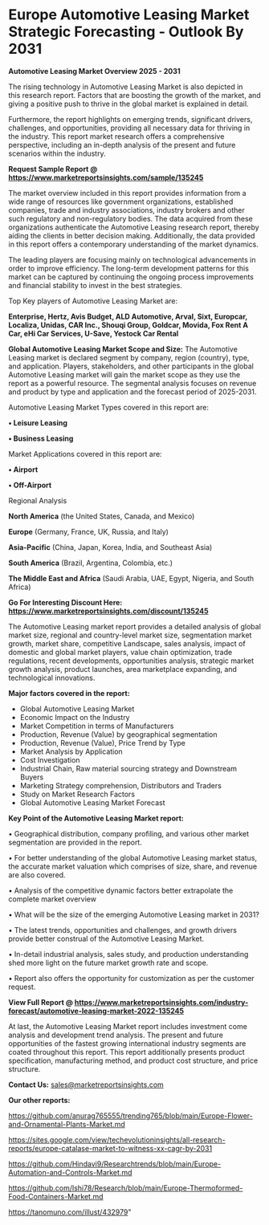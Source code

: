  # Europe Automotive Leasing Market Strategic Forecasting - Outlook By 2031

<Strong> Automotive Leasing Market Overview 2025 - 2031</strong>

The rising technology in Automotive Leasing Market is also depicted in this research report. Factors that are boosting the growth of the market, and giving a positive push to thrive in the global market is explained in detail.

Furthermore, the report highlights on emerging trends, significant drivers, challenges, and opportunities, providing all necessary data for thriving in the industry. This report market research offers a comprehensive perspective, including an in-depth analysis of the present and future scenarios within the industry.

<strong>Request Sample Report @ <a href=https://www.marketreportsinsights.com/sample/135245>https://www.marketreportsinsights.com/sample/135245</a></strong>

The market overview included in this report provides information from a wide range of resources like government organizations, established companies, trade and industry associations, industry brokers and other such regulatory and non-regulatory bodies. The data acquired from these organizations authenticate the Automotive Leasing research report, thereby aiding the clients in better decision making. Additionally, the data provided in this report offers a contemporary understanding of the market dynamics.

The leading players are focusing mainly on technological advancements in order to improve efficiency. The long-term development patterns for this market can be captured by continuing the ongoing process improvements and financial stability to invest in the best strategies.

Top Key players of Automotive Leasing Market are:

<strong>Enterprise, Hertz, Avis Budget, ALD Automotive, Arval, Sixt, Europcar, Localiza, Unidas, CAR Inc., Shouqi Group, Goldcar, Movida, Fox Rent A Car, eHi Car Services, U-Save, Yestock Car Rental</strong>

<strong><b>Global Automotive Leasing Market Scope and Size:</b></strong>
The Automotive Leasing market is declared segment by company, region (country), type, and application. Players, stakeholders, and other participants in the global Automotive Leasing market will gain the market scope as they use the report as a powerful resource. The segmental analysis focuses on revenue and product by type and application and the forecast period of 2025-2031.

Automotive Leasing Market Types covered in this report are:

<strong>• Leisure Leasing

• Business Leasing</strong>

Market Applications covered in this report are:

<strong>• Airport

• Off-Airport</strong> 

Regional Analysis

<strong>North America</strong> (the United States, Canada, and Mexico)

<strong>Europe</strong> (Germany, France, UK, Russia, and Italy)

<strong>Asia-Pacific</strong> (China, Japan, Korea, India, and Southeast Asia)

<strong>South America</strong> (Brazil, Argentina, Colombia, etc.)

<strong>The Middle East and Africa</strong> (Saudi Arabia, UAE, Egypt, Nigeria, and South Africa)

<strong>Go For Interesting Discount Here: <a href=https://www.marketreportsinsights.com/discount/135245>https://www.marketreportsinsights.com/discount/135245</a></strong>

The Automotive Leasing market report provides a detailed analysis of global market size, regional and country-level market size, segmentation market growth, market share, competitive Landscape, sales analysis, impact of domestic and global market players, value chain optimization, trade regulations, recent developments, opportunities analysis, strategic market growth analysis, product launches, area marketplace expanding, and technological innovations.

<strong><b>Major factors covered in the report:</b></strong>
<ul>
  <li>Global Automotive Leasing Market </li>
  <li>Economic Impact on the Industry</li>
  <li>Market Competition in terms of Manufacturers</li>
  <li>Production, Revenue (Value) by geographical segmentation</li>
  <li>Production, Revenue (Value), Price Trend by Type</li>
  <li>Market Analysis by Application</li>
  <li>Cost Investigation</li>
  <li>Industrial Chain, Raw material sourcing strategy and Downstream Buyers</li>
  <li>Marketing Strategy comprehension, Distributors and Traders</li>
  <li>Study on Market Research Factors</li>
  <li>Global Automotive Leasing Market Forecast</li>
</ul>

<strong><b>Key Point of the Automotive Leasing Market report:</b></strong>

• Geographical distribution, company profiling, and various other market segmentation are provided in the report.

• For better understanding of the global Automotive Leasing market status, the accurate market valuation which comprises of size, share, and revenue are also covered.

• Analysis of the competitive dynamic factors better extrapolate the complete market overview

• What will be the size of the emerging Automotive Leasing market in 2031?

• The latest trends, opportunities and challenges, and growth drivers provide better construal of the Automotive Leasing Market.

• In-detail industrial analysis, sales study, and production understanding shed more light on the future market growth rate and scope.

• Report also offers the opportunity for customization as per the customer request.

<strong><b>View Full Report @ <a href=https://www.marketreportsinsights.com/industry-forecast/automotive-leasing-market-2022-135245>https://www.marketreportsinsights.com/industry-forecast/automotive-leasing-market-2022-135245</a></b></strong>


At last, the Automotive Leasing Market report includes investment come analysis and development trend analysis. The present and future opportunities of the fastest growing international industry segments are coated throughout this report. This report additionally presents product specification, manufacturing method, and product cost structure, and price structure.

<strong>Contact Us:</strong>
sales@marketreportsinsights.com

<strong>Our other reports:</strong>

<a href=https://github.com/anurag765555/trending765/blob/main/Europe-Flower-and-Ornamental-Plants-Market.md>https://github.com/anurag765555/trending765/blob/main/Europe-Flower-and-Ornamental-Plants-Market.md</a>

<a href=https://sites.google.com/view/techevolutioninsights/all-research-reports/europe-catalase-market-to-witness-xx-cagr-by-2031>https://sites.google.com/view/techevolutioninsights/all-research-reports/europe-catalase-market-to-witness-xx-cagr-by-2031</a>

<a href=https://github.com/Hindavi9/Researchtrends/blob/main/Europe-Automation-and-Controls-Market.md>https://github.com/Hindavi9/Researchtrends/blob/main/Europe-Automation-and-Controls-Market.md</a>

<a href=https://github.com/Ishi78/Research/blob/main/Europe-Thermoformed-Food-Containers-Market.md>https://github.com/Ishi78/Research/blob/main/Europe-Thermoformed-Food-Containers-Market.md</a>

<a href=https://tanomuno.com/illust/432979>https://tanomuno.com/illust/432979</a>"
